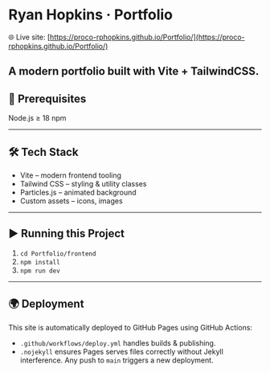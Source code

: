 # Ryan Hopkins · Portfolio

🌐 Live site: [https://proco-rphopkins.github.io/Portfolio/](https://proco-rphopkins.github.io/Portfolio/)

A modern portfolio built with Vite + TailwindCSS.
---

## 🚀 Prerequisites

Node.js ≥ 18
npm

---

## 🛠️ Tech Stack

* Vite – modern frontend tooling
* Tailwind CSS – styling & utility classes
* Particles.js – animated background
* Custom assets – icons, images

---

## ▶️ Running this Project

1. `cd Portfolio/frontend`
2. `npm install`
3. `npm run dev`

---

## 🌍 Deployment

This site is automatically deployed to GitHub Pages using GitHub Actions:
* `.github/workflows/deploy.yml` handles builds & publishing.
* `.nojekyll` ensures Pages serves files correctly without Jekyll interference.
Any push to `main` triggers a new deployment.
